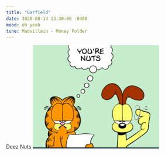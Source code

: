 ```yaml
---
title: "Garfield"
date: 2020-08-14 13:30:00 -0400
mood: oh yeah
tune: Madvillain - Money Folder
---
```

Deez Nuts
![This Is U](/assets/img/nuts.png)